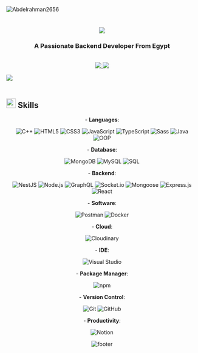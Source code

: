 <p align="left"> <img src="https://komarev.com/ghpvc/?username=Abdelrahman2656&label=Profile%20views&color=0e75b6&style=flat" alt="Abdelrahman2656" /> </p>

<h1 align="center">
    <img src="https://readme-typing-svg.herokuapp.com/?font=Righteous&size=35&center=true&vCenter=true&width=500&height=70&duration=7000&lines=Hi+There!+👋;I'm+Abdelrahman+Elmonged;I'm+BackEnd+Node.js+Developer" />
</h1>

<h3 align="center">A Passionate Backend Developer From Egypt</h3>

<br/>

<div align="center"> 
  <a href="mailto:a.elmonged870@gmail.com">
    <img src="https://img.shields.io/badge/Gmail-333333?style=for-the-badge&logo=gmail&logoColor=red" />
  </a>
  <a href="https://www.linkedin.com/in/abdelrahaman-elmonged-aa89992a3" target="_blank">
    <img src="https://img.shields.io/badge/LinkedIn-0077B5?style=for-the-badge&logo=linkedin&logoColor=white" />
  </a>
</div>



<img src="https://user-images.githubusercontent.com/73097560/115834477-dbab4500-a447-11eb-908a-139a6edaec5c.gif"><br><br>
## <img src="https://media2.giphy.com/media/QssGEmpkyEOhBCb7e1/giphy.gif?cid=ecf05e47a0n3gi1bfqntqmob8g9aid1oyj2wr3ds3mg700bl&rid=giphy.gif" width ="25"><b> Skills</b>
<div align="center" width="100">

<p align="center">
  - <b>Languages</b>:
</p>


  
  ![C++](https://img.shields.io/badge/C++%20-%2300599C.svg?style=for-the-badge&logo=c%2B%2B&logoColor=white)
  ![HTML5](https://img.shields.io/badge/HTML5%20-%23E34F26.svg?style=for-the-badge&logo=html5&logoColor=white)
  ![CSS3](https://img.shields.io/badge/CSS%20-%231572B6.svg?style=for-the-badge&logo=css3&logoColor=white)
  ![JavaScript](https://img.shields.io/badge/JavaScript%20-%23F7DF1E.svg?style=for-the-badge&logo=javascript&logoColor=black)
  ![TypeScript](https://img.shields.io/badge/TypeScript%20-%232F72B8.svg?style=for-the-badge&logo=typescript&logoColor=white)
  ![Sass](https://img.shields.io/badge/Sass%20-%23CC6699.svg?style=for-the-badge&logo=sass&logoColor=white)
  ![Java](https://img.shields.io/badge/Java%20-%23F7DF1E.svg?style=for-the-badge&logo=java&logoColor=white)
  ![OOP](https://img.shields.io/badge/OOP%20-%232F72B8.svg?style=for-the-badge&logo=java&logoColor=white)


<p align="center">
  - <b>Database</b>:
</p>


  ![MongoDB](https://img.shields.io/badge/MongoDB%20-%2347A248.svg?style=for-the-badge&logo=mongodb&logoColor=white)
  ![MySQL](https://img.shields.io/badge/MySQL%20-%234479A1.svg?style=for-the-badge&logo=mysql&logoColor=white)
![SQL](https://img.shields.io/badge/SQL%20-%23476DB1.svg?style=for-the-badge&logo=postgresql&logoColor=white)

<p align="center">
  - <b>Backend</b>:
</p>


  ![NestJS](https://img.shields.io/badge/NestJS%20-%23E0234E.svg?style=for-the-badge&logo=nestjs&logoColor=white)
  ![Node.js](https://img.shields.io/badge/Node.js%20-%2343853D.svg?style=for-the-badge&logo=node.js&logoColor=white)
  ![GraphQL](https://img.shields.io/badge/GraphQL%20-%236746A9.svg?style=for-the-badge&logo=graphql&logoColor=white)
  ![Socket.io](https://img.shields.io/badge/Socket.io%20-%23000000.svg?style=for-the-badge&logo=socket.io&logoColor=white)
   ![Mongoose](https://img.shields.io/badge/Mongoose%20-%2347A248.svg?style=for-the-badge&logo=mongoose&logoColor=white)
  ![Express.js](https://img.shields.io/badge/Express.js%20-%23404D59.svg?style=for-the-badge&logo=express&logoColor=white)
   ![React](https://img.shields.io/badge/React%20-%2361DAFB.svg?style=for-the-badge&logo=react&logoColor=white)


<p align="center">
  - <b>Software</b>:
</p>


  ![Postman](https://img.shields.io/badge/Postman%20-%23FF6C37.svg?style=for-the-badge&logo=postman&logoColor=white)
  ![Docker](https://img.shields.io/badge/Docker%20-%232496ED.svg?style=for-the-badge&logo=docker&logoColor=white)
  


<p align="center">
  - <b>Cloud</b>:
</p>


  ![Cloudinary](https://img.shields.io/badge/Cloudinary%20-%2395D5D5.svg?style=for-the-badge&logo=cloudinary&logoColor=white)
<p align="center">
  - <b>IDE</b>:
</p>

  ![Visual Studio](https://img.shields.io/badge/Visual%20Studio%20-%23007ACC.svg?style=for-the-badge&logo=visual-studio&logoColor=white)
<p align="center">
  - <b>Package Manager</b>:
</p>

  ![npm](https://img.shields.io/badge/npm%20-%23CB3837.svg?style=for-the-badge&logo=npm&logoColor=white)

<p align="center">
  - <b>Version Control</b>:
</p>

  ![Git](https://img.shields.io/badge/Git%20-%23F05032.svg?style=for-the-badge&logo=git&logoColor=white)
  ![GitHub](https://img.shields.io/badge/GitHub%20-%23000000.svg?style=for-the-badge&logo=github&logoColor=white)

<p align="center">
  - <b>Productivity</b>:
</p>

  ![Notion](https://img.shields.io/badge/Notion%20-%23000000.svg?style=for-the-badge&logo=notion&logoColor=white)

</div>
</div>

</div>

<div align="center" width="100">
  <img src="https://capsule-render.vercel.app/api?color=0:4B0082,50:8A2BE2,100:DDA0DD&height=100&section=footer&fontSize=30&type=waving&fontColor=fefefe" alt="footer" />
</div>
